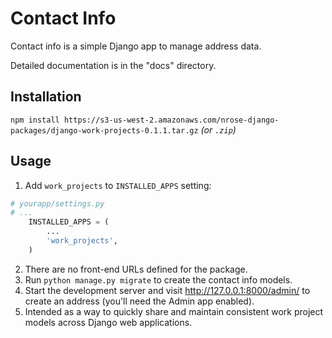 # Contact Info

Contact info is a simple Django app to manage address data.

Detailed documentation is in the "docs" directory.

## Installation

`npm install https://s3-us-west-2.amazonaws.com/nrose-django-packages/django-work-projects-0.1.1.tar.gz` *(or `.zip`)*

## Usage

1. Add `work_projects` to `INSTALLED_APPS` setting:
```python
# yourapp/settings.py
# ...
    INSTALLED_APPS = (
        ...
        'work_projects',
    )
```
2. There are no front-end URLs defined for the package.
3. Run `python manage.py migrate` to create the contact info models.
4. Start the development server and visit http://127.0.0.1:8000/admin/
   to create an address (you'll need the Admin app enabled).
5. Intended as a way to quickly share and maintain consistent work project models across Django web applications.
